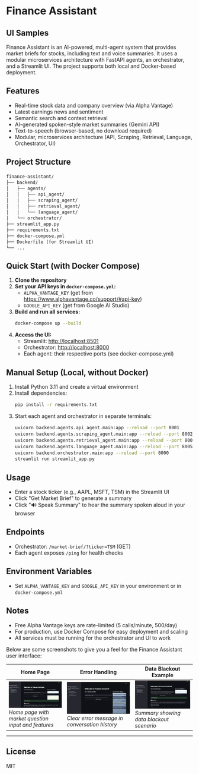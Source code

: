 # Finance Assistant

## UI Samples



Finance Assistant is an AI-powered, multi-agent system that provides market briefs for stocks, including text and voice summaries. It uses a modular microservices architecture with FastAPI agents, an orchestrator, and a Streamlit UI. The project supports both local and Docker-based deployment.

## Features
- Real-time stock data and company overview (via Alpha Vantage)
- Latest earnings news and sentiment
- Semantic search and context retrieval
- AI-generated spoken-style market summaries (Gemini API)
- Text-to-speech (browser-based, no download required)
- Modular, microservices architecture (API, Scraping, Retrieval, Language, Orchestrator, UI)

## Project Structure
```
finance-assistant/
├── backend/
│   ├── agents/
│   │   ├── api_agent/
│   │   ├── scraping_agent/
│   │   ├── retrieval_agent/
│   │   └── language_agent/
│   └── orchestrator/
├── streamlit_app.py
├── requirements.txt
├── docker-compose.yml
├── Dockerfile (for Streamlit UI)
└── ...
```

## Quick Start (with Docker Compose)

1. **Clone the repository**
2. **Set your API keys in `docker-compose.yml`:**
   - `ALPHA_VANTAGE_KEY` (get from https://www.alphavantage.co/support/#api-key)
   - `GOOGLE_API_KEY` (get from Google AI Studio)
3. **Build and run all services:**
   ```bash
   docker-compose up --build
   ```
4. **Access the UI:**
   - Streamlit: [http://localhost:8501](http://localhost:8501)
   - Orchestrator: [http://localhost:8000](http://localhost:8000)
   - Each agent: their respective ports (see docker-compose.yml)

## Manual Setup (Local, without Docker)
1. Install Python 3.11 and create a virtual environment
2. Install dependencies:
   ```bash
   pip install -r requirements.txt
   ```
3. Start each agent and orchestrator in separate terminals:
   ```bash
   uvicorn backend.agents.api_agent.main:app --reload --port 8001
   uvicorn backend.agents.scraping_agent.main:app --reload --port 8002
   uvicorn backend.agents.retrieval_agent.main:app --reload --port 8003
   uvicorn backend.agents.language_agent.main:app --reload --port 8005
   uvicorn backend.orchestrator.main:app --reload --port 8000
   streamlit run streamlit_app.py
   ```

## Usage
- Enter a stock ticker (e.g., AAPL, MSFT, TSM) in the Streamlit UI
- Click "Get Market Brief" to generate a summary
- Click "🔊 Speak Summary" to hear the summary spoken aloud in your browser

## Endpoints
- Orchestrator: `/market-brief/?ticker=TSM` (GET)
- Each agent exposes `/ping` for health checks

## Environment Variables
- Set `ALPHA_VANTAGE_KEY` and `GOOGLE_API_KEY` in your environment or in `docker-compose.yml`

## Notes
- Free Alpha Vantage keys are rate-limited (5 calls/minute, 500/day)
- For production, use Docker Compose for easy deployment and scaling
- All services must be running for the orchestrator and UI to work

Below are some screenshots to give you a feel for the Finance Assistant user interface:

| Home Page | Error Handling | Data Blackout Example |
|-----------|---------------|----------------------|
| ![Home Page](images/image1.png) <br> *Home page with market question input and features* | ![Error Handling](images/image2.png) <br> *Clear error message in conversation history* | ![Data Blackout](images/image3.png) <br> *Summary showing data blackout scenario* |

---
## License
MIT

